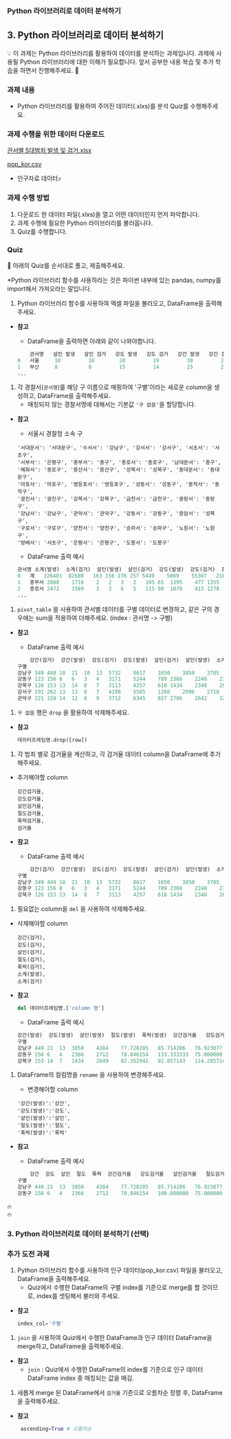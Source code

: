 ### Python 라이브러리로 데이터 분석하기

## 3. Python 라이브러리로 데이터 분석하기

<aside>
💡 이 과제는 Python 라이브러리를 활용하여 데이터를 분석하는 과제입니다.  과제에 사용될 Python 라이브러리에 대한 이해가 필요합니다.  앞서 공부한 내용 복습 및 추가 학습을 하면서 진행해주세요. 🙉

</aside>

### **과제  내용**

- Python 라이브러리를 활용하여 주어진 데이터(.xlxs)를 분석 Quiz를 수행해주세요.

### **과제  수행을 위한 데이터 다운로드**

[관서별 5대범죄 발생 및 검거.xlsx](https://prod-files-secure.s3.us-west-2.amazonaws.com/cbf65ee4-b33a-4e8e-bf52-38cfa337e80d/e96cdcc2-884b-4a2b-9722-222b99f6deeb/%EA%B4%80%EC%84%9C%EB%B3%84_5%EB%8C%80%EB%B2%94%EC%A3%84_%EB%B0%9C%EC%83%9D_%EB%B0%8F_%EA%B2%80%EA%B1%B0.xlsx)

[pop_kor.csv](https://prod-files-secure.s3.us-west-2.amazonaws.com/cbf65ee4-b33a-4e8e-bf52-38cfa337e80d/6202f3a7-1bcf-4e66-913f-c6030d3eccd7/pop_kor.csv)

- 인구자료 데이터⤴️

### 과제 수행 방법

1. 다운로드 한 데이터 파일(.xlxs)을 열고 어떤 데이터인지 먼저 파악합니다.
2. 과제 수행에 필요한 Python 라이브러리를 불러옵니다.
3. Quiz를 수행합니다.

### **Quiz**

<aside>
🎯 아래의 Quiz를 순서대로 풀고, 제출해주세요.

*Python 라이브러리 함수를 사용하라는 것은 파이썬 내부에 있는 pandas, numpy를 import해서 가져오라는 말입니다.

</aside>

1. Python 라이브러리 함수를 사용하여 엑셀 파일을 불러오고, DataFrame을 출력해주세요.
- **참고**
    - DataFrame을 출력하면 아래와 같이 나와야합니다.
    
    ```python
        관서명   살인 발생   살인 검거   강도 발생   강도 검거   강간 발생   강간 검거   절도 발생   절도 검거   폭력 발생   폭력 검거
    0   서울     10         10        20         19         30         28         40         35         50         48
    1   부산     8          8         15         14         25         23         35         30         45         43
    ...
    
    ```
    

1. 각 경찰서(`관서명`)를 해당 구 이름으로 매핑하여 '구별'이라는 새로운 column을 생성하고, DataFrame을 출력해주세요.
    - 매칭되지 않는 경찰서명에 대해서는 기본값 `'구 없음'`을 할당합니다.
- **참고**
    - 서울시 경찰청 소속 구
    
    ```
    '서대문서': '서대문구', '수서서': '강남구', '강서서': '강서구', '서초서': '서초구',
    '서부서': '은평구', '중부서': '중구', '종로서': '종로구', '남대문서': '중구',
    '혜화서': '종로구', '용산서': '용산구', '성북서': '성북구', '동대문서': '동대문구',
    '마포서': '마포구', '영등포서': '영등포구', '성동서': '성동구', '동작서': '동작구',
    '광진서': '광진구', '강북서': '강북구', '금천서': '금천구', '중랑서': '중랑구',
    '강남서': '강남구', '관악서': '관악구', '강동서': '강동구', '종암서': '성북구', 
    '구로서': '구로구', '양천서': '양천구', '송파서': '송파구', '노원서': '노원구', 
    '방배서': '서초구', '은평서': '은평구', '도봉서': '도봉구'
    ```
    
    - DataFrame 출력 예시
    
    ```python
    관서명	소계(발생)	소계(검거)	살인(발생)	살인(검거)	강도(발생)	강도(검거)	강간(발생)	강간(검거)	절도(발생)	절도(검거)	폭력(발생)	폭력(검거)	구별
    0	계	126401	82680	163	156	276	257	5449	5069	55307	21842	65206	55356	구 없음
    1	중부서	2860	1716	2	2	3	2	105	65	1395	477	1355	1170	중구
    2	종로서	2472	1589	3	3	6	5	115	98	1070	413	1278	1070	종로구
    ...
    ```
    

1. `pivot_table` 을 사용하여 관서별 데이터를 구별 데이터로 변경하고, 같은 구의 경우에는 sum을 적용하여 더해주세요. (index : 관서명 -> 구별)
- **참고**
    - DataFrame 출력 예시
    
    ```python
    	강간(검거)	강간(발생)	강도(검거)	강도(발생)	살인(검거)	살인(발생)	소계(검거)	소계(발생)	절도(검거)	절도(발생)	폭력(검거)	폭력(발생)
    구별												
    강남구	349	449	18	21	10	13	5732	8617	1650	3850	3705	4284
    강동구	123	156	8	6	3	4	3171	5244	789	2366	2248	2712
    강북구	126	153	13	14	8	7	3113	4257	618	1434	2348	2649
    강서구	191	262	13	13	8	7	4190	5585	1260	2096	2718	3207
    관악구	221	320	14	12	8	9	3712	6345	827	2706	2642	3298
    ```
    

1. `구 없음`  행은 `drop` 을 활용하여 삭제해주세요.
- **참고**
    
    ```python
    데이터프레임명.drop([row])
    ```
    

1. 각 범죄 별로 검거율을 계산하고, 각 검거율 데이터 column을 DataFrame에 추가해주세요.
- 추가해야할 column
    
    ```
    강간검거율,
    강도검거율,
    살인검거율,
    절도검거율,
    폭력검거율,
    검거율
    ```
    
- **참고**
    - DataFrame 출력 예시
    
    ```python
    	강간(검거)	강간(발생)	강도(검거)	강도(발생)	살인(검거)	살인(발생)	소계(검거)	소계(발생)	절도(검거)	절도(발생)	폭력(검거)	폭력(발생)	강간검거율	강도검거율	살인검거율	절도검거율	폭력검거율	검거율
    구별																		
    강남구	349	449	18	21	10	13	5732	8617	1650	3850	3705	4284	77.728285	85.714286	76.923077	42.857143	86.484594	66.519670
    강동구	123	156	8	6	3	4	3171	5244	789	2366	2248	2712	78.846154	133.333333	75.000000	33.347422	82.890855	60.469108
    강북구	126	153	13	14	8	7	3113	4257	618	1434	2348	2649	82.352941	92.857143	114.285714	43.096234	88.637222	73.126615
    ```
    

1. 필요없는 column을 `del` 을 사용하여 삭제해주세요.
- 삭제해야할 column
    
    ```
    강간(검거),
    강도(검거),
    살인(검거),
    절도(검거),
    폭력(검거),
    소계(발생),
    소계(검거)
    ```
    
- **참고**
    
    ```python
    del 데이터프레임명.['column 명']
    ```
    
    - DataFrame 출력 예시
    
    ```python
    강간(발생)	강도(발생)	살인(발생)	절도(발생)	폭력(발생)	강간검거율	강도검거율	살인검거율	절도검거율	폭력검거율	검거율
    구별											
    강남구	449	21	13	3850	4284	77.728285	85.714286	76.923077	42.857143	86.484594	66.519670
    강동구	156	6	4	2366	2712	78.846154	133.333333	75.000000	33.347422	82.890855	60.469108
    강북구	153	14	7	1434	2649	82.352941	92.857143	114.285714	43.096234	88.637222	73.126615
    ```
    

1. DataFrame의 컬럼명을 `rename` 을 사용하여 변경해주세요.
    - 변경해야할 column
    
    ```
    '강간(발생)':'강간',
    '강도(발생)':'강도',
    '살인(발생)':'살인',
    '절도(발생)':'절도',
    '폭력(발생)':'폭력'
    ```
    
- **참고**
    - DataFrame 출력 예시
    
    ```python
    	강간	강도	살인	절도	폭력	강간검거율	강도검거율	살인검거율	절도검거율	폭력검거율	검거율
    구별											
    강남구	449	21	13	3850	4284	77.728285	85.714286	76.923077	42.857143	86.484594	66.519670
    강동구	156	6	4	2366	2712	78.846154	100.000000	75.000000	33.347422	82.890855	60.469108
    ```

<aside>
🔥
<aside>
🔥

### 3. Python 라이브러리로 데이터 분석하기 (선택)

### 추가 도전 과제

1. Python 라이브러리 함수를 사용하여 인구 데이터(pop_kor.csv) 파일을 불러오고, DataFrame을 출력해주세요.
    - Quiz에서 수행한 DataFrame의 구별 index를 기준으로 merge를 할 것이므로, index를 셋팅해서 불러와 주세요.
- **참고**
    
    ```python
    index_col='구별'
    ```
    

1. `join` 을 사용하여 Quiz에서 수행한 DataFrame과 인구 데이터 DataFrame을 merge하고, DataFrame을 출력해주세요.
- **참고**
    - `join` : Quiz에서 수행한 DataFrame의 index를 기준으로 인구 데이터 DataFrame index 중 매칭되는 값을 매김.

1. 새롭게 merge 된 DataFrame에서 `검거율` 기준으로 오름차순 정렬 후, DataFrame을 출력해주세요.
- **참고**
    
    ```python
     ascending=True # 오름차순
    ```
    
</aside>
